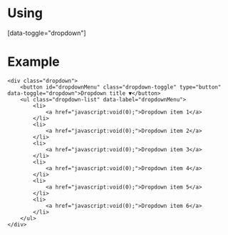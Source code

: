 # Using
[data-toggle="dropdown"]

# Example
	<div class="dropdown">
		<button id="dropdownMenu" class="dropdown-toggle" type="button" data-toggle="dropdown">Dropdown title ▼</button>
		<ul class="dropdown-list" data-label="dropdownMenu">
			<li>
				<a href="javascript:void(0);">Dropdown item 1</a>
			</li>
			<li>
				<a href="javascript:void(0);">Dropdown item 2</a>
			</li>
			<li>
				<a href="javascript:void(0);">Dropdown item 3</a>
			</li>
			<li>
				<a href="javascript:void(0);">Dropdown item 4</a>
			</li>
			<li>
				<a href="javascript:void(0);">Dropdown item 5</a>
			</li>
			<li>
				<a href="javascript:void(0);">Dropdown item 6</a>
			</li>
		</ul>
	</div>
